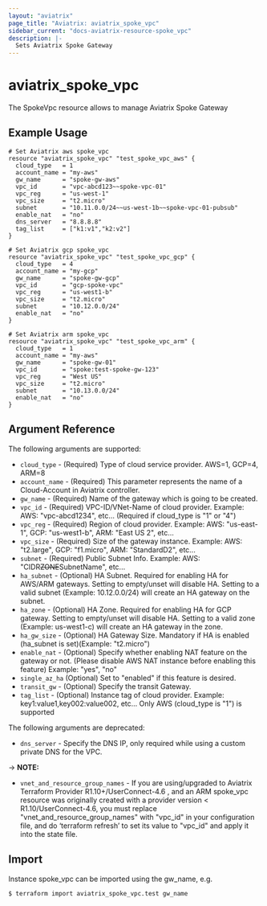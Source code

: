 ```yaml
---
layout: "aviatrix"
page_title: "Aviatrix: aviatrix_spoke_vpc"
sidebar_current: "docs-aviatrix-resource-spoke_vpc"
description: |-
  Sets Aviatrix Spoke Gateway
---
```


# aviatrix_spoke_vpc

The SpokeVpc resource allows to manage Aviatrix Spoke Gateway

## Example Usage

```hcl
# Set Aviatrix aws spoke_vpc
resource "aviatrix_spoke_vpc" "test_spoke_vpc_aws" {
  cloud_type   = 1
  account_name = "my-aws"
  gw_name      = "spoke-gw-aws"
  vpc_id       = "vpc-abcd123~~spoke-vpc-01"
  vpc_reg      = "us-west-1"
  vpc_size     = "t2.micro"
  subnet       = "10.11.0.0/24~~us-west-1b~~spoke-vpc-01-pubsub"
  enable_nat   = "no"
  dns_server   = "8.8.8.8"
  tag_list     = ["k1:v1","k2:v2"]
}

# Set Aviatrix gcp spoke_vpc
resource "aviatrix_spoke_vpc" "test_spoke_vpc_gcp" {
  cloud_type   = 4
  account_name = "my-gcp"
  gw_name      = "spoke-gw-gcp"
  vpc_id       = "gcp-spoke-vpc"
  vpc_reg      = "us-west1-b"
  vpc_size     = "t2.micro"
  subnet       = "10.12.0.0/24"
  enable_nat   = "no"
}

# Set Aviatrix arm spoke_vpc
resource "aviatrix_spoke_vpc" "test_spoke_vpc_arm" {
  cloud_type   = 1
  account_name = "my-aws"
  gw_name      = "spoke-gw-01"
  vpc_id       = "spoke:test-spoke-gw-123"
  vpc_reg      = "West US"
  vpc_size     = "t2.micro"
  subnet       = "10.13.0.0/24"
  enable_nat   = "no"
}
```

## Argument Reference

The following arguments are supported:

* `cloud_type` - (Required) Type of cloud service provider. AWS=1, GCP=4, ARM=8
* `account_name` - (Required) This parameter represents the name of a Cloud-Account in Aviatrix controller.
* `gw_name` - (Required) Name of the gateway which is going to be created.
* `vpc_id` - (Required) VPC-ID/VNet-Name of cloud provider. Example: AWS: "vpc-abcd1234", etc... (Required if cloud_type is "1" or "4")
* `vpc_reg` - (Required) Region of cloud provider. Example: AWS: "us-east-1", GCP: "us-west1-b", ARM: "East US 2", etc...
* `vpc_size` - (Required) Size of the gateway instance. Example: AWS: "t2.large", GCP: "f1.micro", ARM: "StandardD2", etc...
* `subnet` - (Required) Public Subnet Info. Example: AWS: "CIDR~~ZONE~~SubnetName", etc...
* `ha_subnet` - (Optional) HA Subnet. Required for enabling HA for AWS/ARM gateways. Setting to empty/unset will disable HA. Setting to a valid subnet (Example: 10.12.0.0/24) will create an HA gateway on the subnet.
* `ha_zone` - (Optional) HA Zone. Required for enabling HA for GCP gateway. Setting to empty/unset will disable HA. Setting to a valid zone (Example: us-west1-c) will create an HA gateway in the zone.
* `ha_gw_size` - (Optional) HA Gateway Size. Mandatory if HA is enabled (ha_subnet is set)(Example: "t2.micro")
* `enable_nat` - (Optional) Specify whether enabling NAT feature on the gateway or not. (Please disable AWS NAT instance before enabling this feature) Example: "yes", "no"
* `single_az_ha` (Optional) Set to "enabled" if this feature is desired.
* `transit_gw` - (Optional)  Specify the transit Gateway.
* `tag_list` - (Optional) Instance tag of cloud provider. Example: key1:value1,key002:value002, etc... Only AWS (cloud_type is "1") is supported

The following arguments are deprecated:

* `dns_server` - Specify the DNS IP, only required while using a custom private DNS for the VPC.

-> **NOTE:** 

* `vnet_and_resource_group_names` - If you are using/upgraded to Aviatrix Terraform Provider R1.10+/UserConnect-4.6 , and an ARM spoke_vpc resource was originally created with a provider version < R1.10/UserConnect-4.6, you must replace "vnet_and_resource_group_names" with "vpc_id" in your configuration file, and do ‘terraform refresh’ to set its value to "vpc_id" and apply it into the state file.

## Import

Instance spoke_vpc can be imported using the gw_name, e.g.

```
$ terraform import aviatrix_spoke_vpc.test gw_name
```
